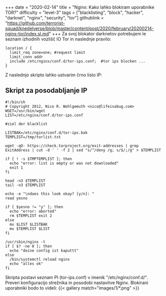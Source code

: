+++
date = "2020-02-14"
title = "Nginx: Kako lahko blokiram uporabnike TOR?"
difficulty = "level-3"
tags = ["blacklisting", "block", "hacker", "darknet", "nginx", "security", "tor"]
githublink = "https://github.com/terrorist-squad/knedelverse/blob/master/content/post/2020/february/20200214-nginx-tor/index.sl.md"
+++
Za svoj blokator darknetov potrebujem le seznam izhodnih vozlišč IO Tor in naslednje pravilo:
```
location / { 
  limit_req zone=one; #request limit 
  limit_conn addr 
  include /etc/nginx/conf.d/tor-ips.conf;  #tor ips blocken ... 
}

```
Z naslednjo skripto lahko ustvarim črno listo IP:
## Skript za posodabljanje IP

```
#!/bin/sh 
# Copyright 2012, Nico R. Wohlgemuth <nico@lifeisabug.com> WGET=/usr/bin/wget 
LIST=/etc/nginx/conf.d/tor-ips.conf 

#ziel der blacklist 

LISTBAK=/etc/nginx/conf.d/tor-ips.bak 
TEMPLIST=/tmp/torlist.txt 

wget -qO- https://check.torproject.org/exit-addresses | grep ExitAddress | cut -d ' ' -f 2 | sed "s/^/deny /g; s/$/;/g" > $TEMPLIST 

if [ ! -s $TMPTEMPLIST ]; then 
  echo "error: list is empty or was not downloaded" 
  exit 1 
fi 

head -n3 $TEMPLIST 
tail -n3 $TEMPLIST 

echo -e "\ndoes this look okay? [y/n]: " 
read yesno 

if [ $yesno != "y" ]; then 
  echo "error: aborted" 
  rm $TEMPLIST exit 2 
else 
  mv $LIST $LISTBAK 
  mv $TEMPLIST $LIST 
fi 

/usr/sbin/nginx -t 
if [ $? -ne 0 ]; then 
  echo "deine config ist kaputtt" 
else 
  /bin/systemctl reload nginx 
  echo "alles ok" 
fi

```
Skripta postavi seznam PI (tor-ips.conf) v imenik "/etc/nginx/conf.d/". Preveri konfiguracijo strežnika in posodobi nastavitve Nginx. Blokirani uporabniki bodo to videli:
{{< gallery match="images/1/*.png" >}}